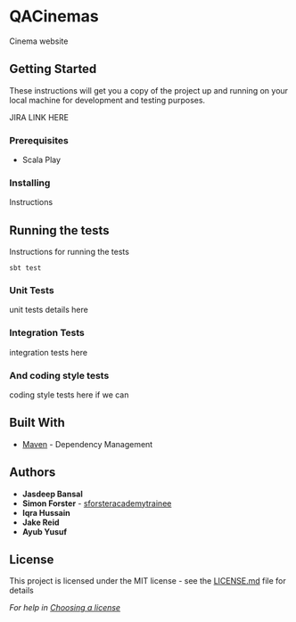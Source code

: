 # QACinemas

Cinema website

## Getting Started

These instructions will get you a copy of the project up and running on your local machine for development and testing purposes.

JIRA LINK HERE

### Prerequisites

* Scala Play

### Installing

Instructions

## Running the tests

Instructions for running the tests 

```
sbt test
```
### Unit Tests

unit tests details here
### Integration Tests

integration tests here

### And coding style tests

coding style tests here if we can

## Built With

* [Maven](https://maven.apache.org/) - Dependency Management


## Authors

* **Jasdeep Bansal**
* **Simon Forster**  - [sforsteracademytrainee](https://github.com/sforsteracademytrainee)
* **Iqra Hussain**
* **Jake Reid**
* **Ayub Yusuf**

## License

This project is licensed under the MIT license - see the [LICENSE.md](LICENSE.md) file for details

*For help in [Choosing a license](https://choosealicense.com/)*